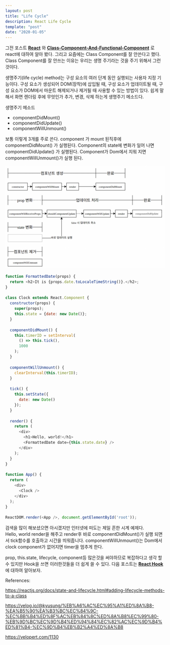 ```yaml
---
layout: post
title: "Life Cycle"
description: React Life Cycle
template: "post"
date: "2020-01-05"
---
```


그전 포스트 __[React](../../../../2019/12/29/React)__ 와 __[Class-Component-And-Functional-Component](../../../../2020/01/05/Class-Component-And-Functional-Component)__ 로 react에 대하여 알아 봤다. 그리고 요즘에는 Class Component를 잘 안쓴다고 했다. Class Component를 잘 안쓰는 이유는 우리는 생명 주기라는 것을 주기 위해서 그런것이다.

생명주기(life cycle) method는 구성 요소의 여러 단계 동안 실행되는 사용자 지정 기능이다. 구성 요소가 생성되어 DOM(장착)에 삽입될 때, 구성 요소가 업데이트될 때, 구성 요소가 DOM에서 마운트 해제되거나 제거될 때 사용할 수 있는 방법이 있다. 쉽게 말해서 화면 렌더링 후에 무엇인가 추가, 변경, 삭제 하는게 생명주기 메소드다.

생명주기 메소드

- componentDidMount()
- componentDidUpdate()
- componentWillUnmount()

보통 이렇게 3개를 주로 쓴다. component 가 mount 된직후에 componentDidMount() 가 실행된다. Component의 state에 변화가 일어 나면 componentDidUpdate() 가 실행된다. Component가  Dom에서 지워 지면 componentWillUnmount()가 실행 된다.

<p><a href ="https://velopert.com/1130"><img src="/img/lifecycle/lifecycle.png" alt="lifecycle"/></a></p>

```javascript
function FormattedDate(props) {
  return <h2>It is {props.date.toLocaleTimeString()}.</h2>;
}

class Clock extends React.Component {
  constructor(props) {
    super(props);
    this.state = {date: new Date()};
  }

  componentDidMount() {
    this.timerID = setInterval(
      () => this.tick(),
      1000
    );
  }

  componentWillUnmount() {
    clearInterval(this.timerID);
  }

  tick() {
    this.setState({
      date: new Date()
    });
  }

  render() {
    return (
      <div>
        <h1>Hello, world!</h1>
        <FormattedDate date={this.state.date} />
      </div>
    );
  }
}

function App() {
  return (
    <div>
      <Clock />
    </div>
  );
}

ReactDOM.render(<App />, document.getElementById('root'));
```

검색을 많이 해보셨으면 아시겠지만 인터넷에 떠도는 제일 흔한 시계 예제다.  
Hello, world render을 해주고 render후 바로 componentDidMount()가 실행 되면서 tick함수를 호출하고 시간을 띄워줍니다. componentWillUnmount()는 Dom에서 clock component가 없어지면 timer을 멈추게 한다.

prop, this.state, lifecycle, component등 많은것을 써야하므로 복잡하다고 생각 할 수 있지만 Hook을 쓰면 이러한것들을 더 쉽게 쓸 수 있다. 다음 포스트는  __[React Hook](../../../../2020/01/05/React-Hook)__ 에 대하여 알아보자.


References:

<https://reactjs.org/docs/state-and-lifecycle.html#adding-lifecycle-methods-to-a-class>

<https://velog.io/@kyusung/%EB%A6%AC%EC%95%A1%ED%8A%B8-%EA%B5%90%EA%B3%BC%EC%84%9C-%EC%BB%B4%ED%8F%AC%EB%84%8C%ED%8A%B8%EC%99%80-%EB%9D%BC%EC%9D%B4%ED%94%84%EC%82%AC%EC%9D%B4%ED%81%B4-%EC%9D%B4%EB%B2%A4%ED%8A%B8>

<https://velopert.com/1130>
